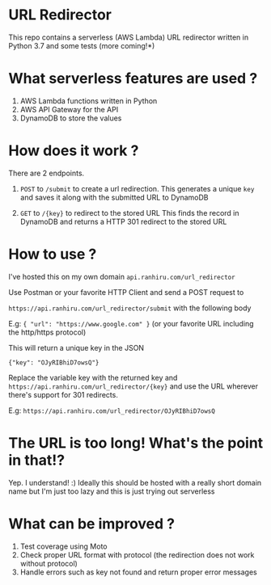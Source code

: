 # URL Redirector

This repo contains a serverless (AWS Lambda) URL redirector  written in Python 3.7 and some tests (more coming!*)

# What serverless features are used ?

1. AWS Lambda functions written in Python
2. AWS API Gateway for the API
3. DynamoDB to store the values

# How does it work ?

There are 2 endpoints.

1. `POST` to `/submit` to create a url redirection. 
   This generates a unique `key` and saves it along with the submitted URL to DynamoDB
   
2. `GET` to `/{key}` to redirect to the stored URL
   This finds the record in DynamoDB and returns a HTTP 301 redirect to the stored URL

# How to use ?

I've hosted this on my own domain `api.ranhiru.com/url_redirector`

Use Postman or your favorite HTTP Client and send a POST request to

`https://api.ranhiru.com/url_redirector/submit` with the following body 

E.g: 
`{ "url": "https://www.google.com" }` (or your favorite URL including the http/https protocol)

This will return a unique key in the JSON

`{"key": "OJyRIBhiD7owsQ"}`

Replace the variable key with the returned key and `https://api.ranhiru.com/url_redirector/{key}` 
and use the URL wherever there's support for 301 redirects.

E.g: `https://api.ranhiru.com/url_redirector/OJyRIBhiD7owsQ`

# The URL is too long! What's the point in that!?

Yep. I understand! :) Ideally this should be hosted with a really short domain name but 
I'm just too lazy and this is just trying out serverless

# What can be improved ?

1. Test coverage using Moto
1. Check proper URL format with protocol (the redirection does not work without protocol) 
1. Handle errors such as key not found and return proper error messages
